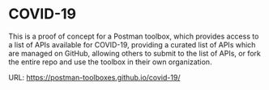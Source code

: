 # COVID-19
This is a proof of concept for a Postman toolbox, which provides access to a list of APIs available for COVID-19, providing a curated list of APIs which are managed on GitHub, allowing others to submit to the list of APIs, or fork the entire repo and use the toolbox in their own organization.

URL: https://postman-toolboxes.github.io/covid-19/
